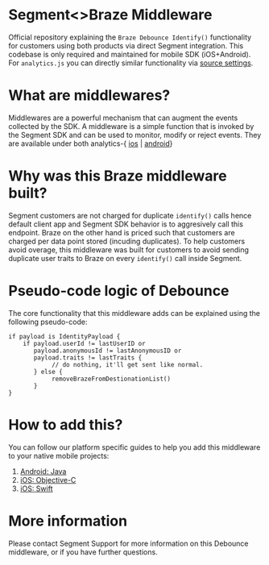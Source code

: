 # Segment<>Braze Middleware

Official repository explaining the `Braze Debounce Identify()` functionality for customers using both products via direct Segment integration. This codebase is only required and maintained for mobile SDK (iOS+Android). For `analytics.js` you can directly similar functionality via [source settings](https://app.segment.com).

# What are middlewares?
Middlewares are a powerful mechanism that can augment the events collected by the SDK. A middleware is a simple function that is invoked by the Segment SDK and can be used to monitor, modify or reject events. They are available under both analytics-{ [ios](https://segment.com/docs/sources/mobile/ios/#middlewares) | [android](https://segment.com/docs/sources/mobile/android/#middlewares)}

# Why was this Braze middleware built?
Segment customers are not charged for duplicate `identify()` calls hence default client app and Segment SDK behavior is to aggresively call this endpoint. Braze on the other hand is priced such that customers are charged per data point stored (incuding duplicates). To help customers avoid overage, this middleware was built for customers to avoid sending duplicate user traits to Braze on every `identify()` call inside Segment.

# Pseudo-code logic of Debounce
The core functionality that this middleware adds can be explained using the following pseudo-code:

```
if payload is IdentityPayload {
    if payload.userId != lastUserID or
       payload.anonymousId != lastAnonymousID or
       payload.traits != lastTraits {
            // do nothing, it'll get sent like normal.
       } else {
            removeBrazeFromDestionationList()
       }
}
```

# How to add this?
You can follow our platform specific guides to help you add this middleware to your native mobile projects:
1. [Android: Java](/Android/README.md)
2. [iOS: Objective-C](/iOS/Objective-C/README.md)
3. [iOS: Swift](/iOS/Swift/README.md)

# More information

Please contact Segment Support for more information on this Debounce middleware, or if you have further questions.
